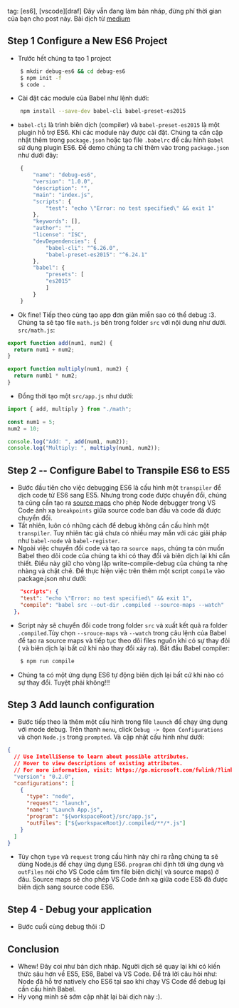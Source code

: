 tag: [es6], [vscode][draf]
Đây vẫn đang làm bản nháp, đừng phí thời gian của bạn cho post này.
Bài dịch từ [medium](https://medium.com/@drcallaway/debugging-es6-in-visual-studio-code-4444db797954)

## Step 1 Configure a New ES6 Project

- Trước hết chúng ta tạo 1 project

```bash linenums="1"
    $ mkdir debug-es6 && cd debug-es6
    $ npm init -f
    $ code .
```

- Cài đặt các module của Babel như lệnh dưới:

```bash linenums="1"
    npm install --save-dev babel-cli babel-preset-es2015
```

- `babel-cli` là trình biên dịch (compiler) và `babel-preset-es2015` là một plugin hỗ trợ ES6. Khi các module này được cài đặt. Chúng ta cần cập nhật thêm trong `package.json` hoặc tạo file `.babelrc` để cấu hình `Babel` sử dụng plugin ES6. Để demo chúng ta chỉ thêm vào trong `package.json` như dưới đây:

```javascript linenums="1"
    {
        "name": "debug-es6",
        "version": "1.0.0",
        "description": "",
        "main": "index.js",
        "scripts": {
            "test": "echo \"Error: no test specified\" && exit 1"
        },
        "keywords": [],
        "author": "",
        "license": "ISC",
        "devDependencies": {
            "babel-cli": "^6.26.0",
            "babel-preset-es2015": "^6.24.1"
        },
        "babel": {
            "presets": [
            "es2015"
            ]
        }
    }
```

- Ok fine! Tiếp theo cùng tạo app đơn giản miễn sao có thể debug :3. Chúng ta sẽ tạo file `math.js` bên trong folder `src` với nội dung như dưới. `src/math.js`:

```javascript linenums="1"
export function add(num1, num2) {
  return num1 + num2;
}

export function multiply(num1, num2) {
  return numb1 * num2;
}
```

- Đồng thời tạo một `src/app.js` như dưới:

```javascript linenums="1"
import { add, multiply } from "./math";

const num1 = 5;
num2 = 10;

console.log("Add: ", add(num1, num2));
console.log("Multiply: ", multiply(num1, num2));
```

## Step 2 -- Configure Babel to Transpile ES6 to ES5

- Bước đầu tiên cho việc debugging ES6 là cấu hình một `transpiler` để dịch code từ ES6 sang ES5. Nhưng trong code được chuyển đổi, chúng ta cũng cần tạo ra [source maps](https://www.html5rocks.com/en/tutorials/developertools/sourcemaps/) cho phép Node debugger trong VS Code ánh xạ `breakpoints` giữa source code ban đầu và code đã được chuyển đổi.
- Tất nhiên, luôn có những cách để debug không cần cấu hình một `transpiler`. Tuy nhiên tác giả chưa có nhiều may mắn với các giải pháp như `babel-node` và `babel-register`.
- Ngoài việc chuyển đổi code và tạo ra `source maps`, chúng ta còn muốn Babel theo dõi code của chúng ta khi có thay đổi và biên dịch lại khi cần thiết. Điều này giữ cho vòng lặp write-compile-debug của chúng ta nhẹ nhàng và chặt chẽ. Để thực hiện việc trên thêm một script `compile` vào package.json như dưới:

```json linenums="1"
	"scripts": {
    "test": "echo \"Error: no test specified\" && exit 1",
    "compile": "babel src --out-dir .compiled --source-maps --watch"
  },
```

- Script này sẽ chuyển đổi code trong folder `src` và xuất kết quả ra folder `.compiled`.Tùy chọn `--srouce-maps` và `--watch` trong câu lệnh của Babel để tạo ra source maps và tiếp tục theo dõi files nguồn khi có sự thay đỏi ( và biên dịch lại bất cứ khi nào thay đổi xảy ra). Bắt đầu Babel compiler:

```bash linenums="1"
	$ npm run compile
```

- Chúng ta có một ứng dụng ES6 tự động biên dịch lại bất cứ khi nào có sự thay đổi. Tuyệt phải không!!!

## Step 3 Add launch configuration

- Bước tiếp theo là thêm một cấu hình trong file `launch` để chạy ứng dụng với mode debug. Trên thanh `menu`, click `Debug -> Open Configurations` và chọn `Node.js` trong `prompted`. Và cập nhật cấu hình như dưới:

```json linenums="1"
{
  // Use IntelliSense to learn about possible attributes.
  // Hover to view descriptions of existing attributes.
  // For more information, visit: https://go.microsoft.com/fwlink/?linkid=830387
  "version": "0.2.0",
  "configurations": [
    {
      "type": "node",
      "request": "launch",
      "name": "Launch App.js",
      "program": "${workspaceRoot}/src/app.js",
      "outFiles": ["${workspaceRoot}/.compiled/**/*.js"]
    }
  ]
}
```

- Tùy chọn `type` và `request` trong cấu hình này chỉ ra rằng chúng ta sẽ dùng Node.js để chạy ứng dụng ES6. `program` chỉ định tới ứng dụng và `outFiles` nói cho VS Code cầm tìm file biên dichj( và source maps) ở đâu. Source maps sẽ cho phép VS Code ánh xạ giữa code ES5 đã được biên dịch sang source code ES6.

## Step 4 - Debug your application

- Bước cuối cùng debug thôi :D

## Conclusion

- Whew! Đây coi như bản dịch nháp. Người dịch sẽ quay lại khi có kiến thức sâu hơn về ES5, ES6, Babel và VS Code. Để trả lời câu hỏi như: Node đã hỗ trợ natively cho ES6 tại sao khi chạy VS Code để debug lại cần cấu hình Babel.
- Hy vọng mình sẽ sớm cập nhật lại bài dịch này :).
